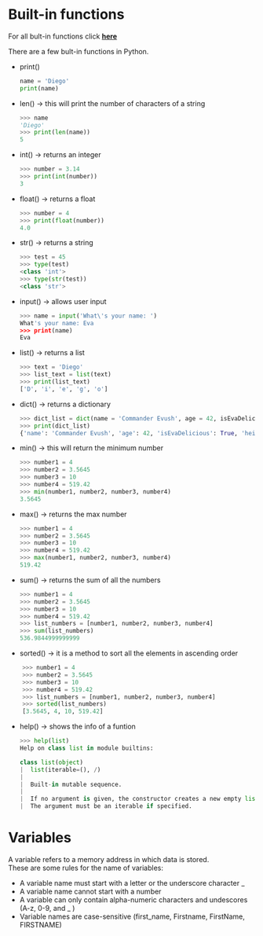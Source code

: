 # Built-in functions
For all bult-in functions click [**here**](https://docs.python.org/3.9/library/functions.html)

There are a few bult-in functions in Python.
- print()
    ```py
    name = 'Diego'
    print(name)
    ```
- len() -> this will print the number of characters of a string
    ```py
    >>> name
    'Diego'
    >>> print(len(name))
    5
    ```
- int() -> returns an integer
    ```py
    >>> number = 3.14 
    >>> print(int(number))
    3
    ```
- float() -> returns a float
    ```py
    >>> number = 4
    >>> print(float(number))
    4.0
    ```
- str() -> returns a string
    ```py
    >>> test = 45
    >>> type(test)
    <class 'int'>
    >>> type(str(test))
    <class 'str'>
    ```
- input() -> allows user input
    ```py
    >>> name = input('What\'s your name: ')
    What's your name: Eva
    >>> print(name)
    Eva
    ```
 - list() -> returns a list
    ```py
    >>> text = 'Diego'
    >>> list_text = list(text)
    >>> print(list_text)
    ['D', 'i', 'e', 'g', 'o']
    ```
- dict() -> returns a dictionary
    ```py
    >>> dict_list = dict(name = 'Commander Evush', age = 42, isEvaDelicious = True, heightInCms = 1.60)
    >>> print(dict_list)
    {'name': 'Commander Evush', 'age': 42, 'isEvaDelicious': True, 'heightInCms': 1.6}
    ```
- min() -> this will return the minimum number
    ```py
    >>> number1 = 4
    >>> number2 = 3.5645
    >>> number3 = 10
    >>> number4 = 519.42
    >>> min(number1, number2, number3, number4)
    3.5645
    ```
- max() -> returns the max number
    ```py
    >>> number1 = 4
    >>> number2 = 3.5645
    >>> number3 = 10
    >>> number4 = 519.42
    >>> max(number1, number2, number3, number4)
    519.42
    ```
- sum() -> returns the sum of all the numbers
    ```py
    >>> number1 = 4
    >>> number2 = 3.5645
    >>> number3 = 10
    >>> number4 = 519.42
    >>> list_numbers = [number1, number2, number3, number4]
    >>> sum(list_numbers)
    536.9844999999999
    ```
- sorted() -> it is a method to sort all the elements in ascending order
```py
    >>> number1 = 4
    >>> number2 = 3.5645
    >>> number3 = 10
    >>> number4 = 519.42
    >>> list_numbers = [number1, number2, number3, number4]
    >>> sorted(list_numbers)
    [3.5645, 4, 10, 519.42]
```
- help() -> shows the info of a funtion
    ```py
    >>> help(list)
    Help on class list in module builtins:

    class list(object)
    |  list(iterable=(), /)
    |
    |  Built-in mutable sequence.
    |
    |  If no argument is given, the constructor creates a new empty list.
    |  The argument must be an iterable if specified.
    ```

# Variables
A variable refers to a memory address in which data is stored. <br>
These are some rules for the name of variables:
- A variable name must start with a letter or the underscore character _
- A variable name cannot start with a number
- A variable can only contain alpha-numeric characters and undescores (A-z, 0-9, and _ )
- Variable names are case-sensitive (first_name, Firstname, FirstName, FIRSTNAME)